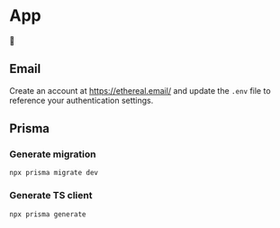 # App
🎉

## Email
Create an account at https://ethereal.email/ and update the `.env` file to reference your authentication settings.

## Prisma
### Generate migration
`npx prisma migrate dev`

### Generate TS client
`npx prisma generate`